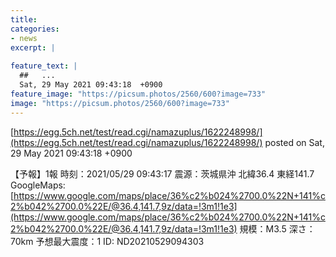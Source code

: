 ```yaml
---
title:   
categories:
- news
excerpt: |
  
feature_text: |
  ##   ...
  Sat, 29 May 2021 09:43:18  +0900
feature_image: "https://picsum.photos/2560/600?image=733"
image: "https://picsum.photos/2560/600?image=733"
---
```


[https://egg.5ch.net/test/read.cgi/namazuplus/1622248998/](https://egg.5ch.net/test/read.cgi/namazuplus/1622248998/)
posted on Sat, 29 May 2021 09:43:18  +0900

<!--more-->

【予報】1報 時刻：2021/05/29 09:43:17 震源：茨城県沖 北緯36.4 東経141.7 GoogleMaps: [https://www.google.com/maps/place/36%c2%b024%2700.0%22N+141%c2%b042%2700.0%22E/@36.4,141.7,9z/data=!3m1!1e3](https://www.google.com/maps/place/36%c2%b024%2700.0%22N+141%c2%b042%2700.0%22E/@36.4,141.7,9z/data=!3m1!1e3) 規模：M3.5 深さ：70km 予想最大震度：1 ID: ND20210529094303
